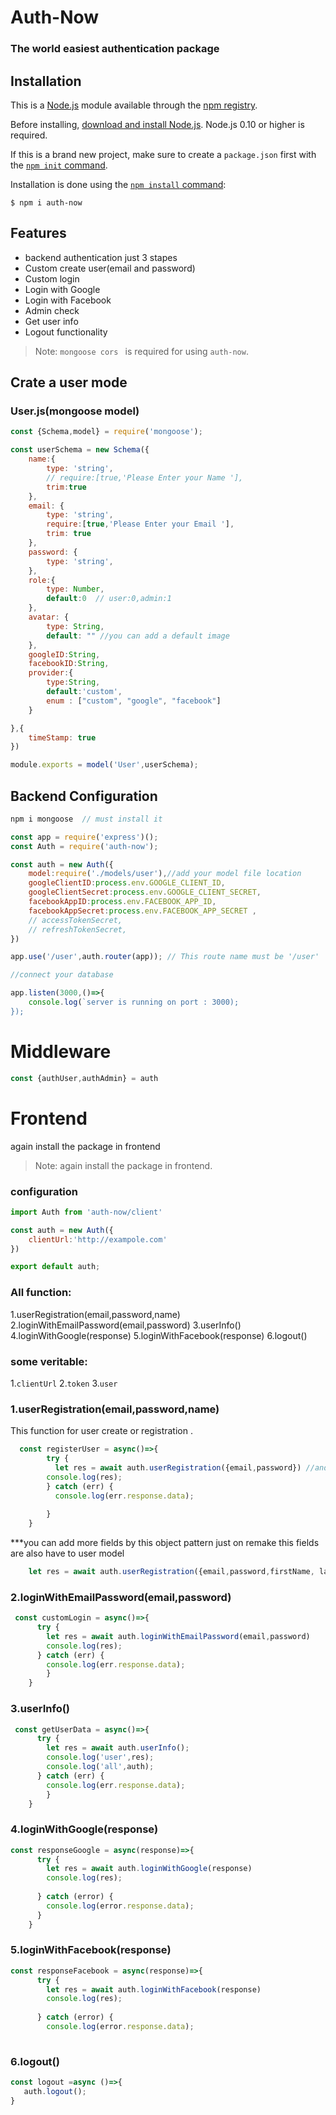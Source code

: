 # Auth-Now
### The world easiest authentication package


## Installation

This is a [Node.js](https://nodejs.org/en/) module available through the
[npm registry](https://www.npmjs.com/).

Before installing, [download and install Node.js](https://nodejs.org/en/download/).
Node.js 0.10 or higher is required.

If this is a brand new project, make sure to create a `package.json` first with
the [`npm init` command](https://docs.npmjs.com/creating-a-package-json-file).

Installation is done using the
[`npm install` command](https://docs.npmjs.com/getting-started/installing-npm-packages-locally):

```console
$ npm i auth-now
```
## Features

 - backend authentication just 3 stapes
 - Custom create user(email and password)
 - Custom login
 - Login with Google 
 - Login with Facebook
 - Admin check
 - Get user info
 - Logout functionality

> Note: `mongoose cors ` is required for using `auth-now`.

## Crate a user mode
### User.js(mongoose model)

```js
const {Schema,model} = require('mongoose');

const userSchema = new Schema({
    name:{
        type: 'string',
        // require:[true,'Please Enter your Name '],
        trim:true
    },
    email: {
        type: 'string',
        require:[true,'Please Enter your Email '],
        trim: true
    },
    password: {
        type: 'string',
    },
    role:{
        type: Number,
        default:0  // user:0,admin:1
    },
    avatar: {
        type: String,
        default: "" //you can add a default image
    },
    googleID:String,
    facebookID:String,
    provider:{
        type:String,
        default:'custom',
        enum : ["custom", "google", "facebook"]
    }

},{
    timeStamp: true
})

module.exports = model('User',userSchema);
```

## Backend Configuration
```js
npm i mongoose  // must install it
```
```js
const app = require('express')();
const Auth = require('auth-now');

const auth = new Auth({
    model:require('./models/user'),//add your model file location
    googleClientID:process.env.GOOGLE_CLIENT_ID,
    googleClientSecret:process.env.GOOGLE_CLIENT_SECRET,
    facebookAppID:process.env.FACEBOOK_APP_ID,
    facebookAppSecret:process.env.FACEBOOK_APP_SECRET ,
    // accessTokenSecret,
    // refreshTokenSecret,
})

app.use('/user',auth.router(app)); // This route name must be '/user'

//connect your database

app.listen(3000,()=>{
    console.log(`server is running on port : 3000);
});
```

# Middleware 
```js
const {authUser,authAdmin} = auth
```  

# Frontend  

again install the package in frontend
> Note: again install the package in frontend.
### configuration
```js
import Auth from 'auth-now/client'

const auth = new Auth({
    clientUrl:'http://exampole.com'
})

export default auth;
```
### All function:
1.userRegistration(email,password,name)
2.loginWithEmailPassword(email,password)
3.userInfo()
4.loginWithGoogle(response)
5.loginWithFacebook(response)
6.logout()

### some veritable:
1.`clientUrl`
2.`token`
3.`user`
### 1.userRegistration(email,password,name)
This function for user create or registration .
```js
  const registerUser = async()=>{
        try {
          let res = await auth.userRegistration({email,password}) //and you can add more fields by  this object pattern  just on remake this fields are also have to user model  
        console.log(res);
        } catch (err) {
          console.log(err.response.data);
          
        }
    }
```

***you can add more fields by  this object pattern  just on remake this fields are also have to user model

```js
    let res = await auth.userRegistration({email,password,firstName, lastName ,....ip,.. })
```

### 2.loginWithEmailPassword(email,password)
```js
 const customLogin = async()=>{
      try {
        let res = await auth.loginWithEmailPassword(email,password)
        console.log(res);
      } catch (err) {
        console.log(err.response.data);
        }
    }
```
### 3.userInfo()
```js
 const getUserData = async()=>{
      try {
        let res = await auth.userInfo();
        console.log('user',res);
        console.log('all',auth);
      } catch (err) {
        console.log(err.response.data);
        }
    }
```
### 4.loginWithGoogle(response)
```js
const responseGoogle = async(response)=>{
      try {
        let res = await auth.loginWithGoogle(response)
        console.log(res);
        
      } catch (error) {
        console.log(error.response.data);
      }
    }
```
### 5.loginWithFacebook(response)
```js
const responseFacebook = async(response)=>{
      try {
        let res = await auth.loginWithFacebook(response)
        console.log(res);
        
      } catch (error) {
        console.log(error.response.data);
     
```
### 6.logout()
```js
const logout =async ()=>{
   auth.logout();
}
```








